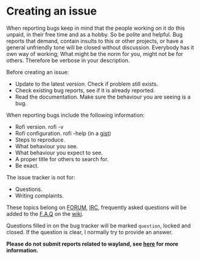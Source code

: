 # Creating an issue

When reporting bugs keep in mind that the people working on it do this unpaid, in their free time and as a hobby. So be
polite and helpful. Bug reports that demand, contain insults to this or other projects, or have a general unfriendly
tone will be closed without discussion. Everybody has it own way of working; What might be the norm for you, might not
be for others. Therefore be verbose in your description.

Before creating an issue:

* Update to the latest version. Check if problem still exists.
* Check existing bug reports, see if it is already reported.
* Read the documentation. Make sure the behaviour you are seeing is a bug.

When reporting bugs include the following information:

* Rofi version. rofi -v
* Rofi configuration. rofi -help (in a [gist](https://gist.github.com/))
* Steps to reproduce.
* What behaviour you see.
* What behaviour you expect to see.
* A proper title for others to search for.
* Be exact.

The issue tracker is not for:

* Questions. 
* Writing complaints.

These topics belong on [FORUM](https://reddit.com/r/qtools//), [IRC](https://webchat.freenode.net/?channels=#rofi),
frequently asked questions will be added to the [F.A.Q](https://github.com/DaveDavenport/rofi/wiki#faq) on the
[wiki](https://github.com/DaveDavenport/rofi/wiki).

Questions filled in on the bug tracker will be marked `question`, locked and closed. If the question is clear, I
normally try to provide an answer.

**Please do not submit reports related to wayland, see [here](https://github.com/DaveDavenport/rofi/wiki/Wayland) for
more information.**
